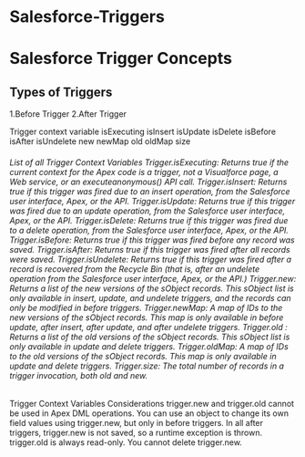 # Salesforce-Triggers

<h1>Salesforce Trigger Concepts </h1>

<h2> Types of Triggers </h2>

1.Before Trigger
2.After Trigger

Trigger context variable
isExecuting
isInsert
isUpdate
isDelete
isBefore
isAfter
isUndelete
new
newMap
old
oldMap
size

<h6>
List of all Trigger Context Variables 
Trigger.isExecuting: Returns true if the current context for the Apex code is a trigger, not a Visualforce page, a Web service, or an executeanonymous() API call.
Trigger.isInsert: Returns true if this trigger was fired due to an insert operation, from the Salesforce user interface, Apex, or the API.
Trigger.isUpdate: Returns true if this trigger was fired due to an update operation, from the Salesforce user interface, Apex, or the API.
Trigger.isDelete: Returns true if this trigger was fired due to a delete operation, from the Salesforce user interface, Apex, or the API.
Trigger.isBefore: Returns true if this trigger was fired before any record was saved.
Trigger.isAfter: Returns true if this trigger was fired after all records were saved.
Trigger.isUndelete: Returns true if this trigger was fired after a record is recovered from the Recycle Bin (that is, after an undelete operation from the Salesforce user interface, Apex, or the API.)
Trigger.new: Returns a list of the new versions of the sObject records. This sObject list is only available in insert, update, and undelete triggers, and the records can only be modified in before triggers.
Trigger.newMap: A map of IDs to the new versions of the sObject records. This map is only available in before update, after insert, after update, and after undelete triggers.
Trigger.old : Returns a list of the old versions of the sObject records. This sObject list is only available in update and delete triggers.
Trigger.oldMap: A map of IDs to the old versions of the sObject records. This map is only available in update and delete triggers.
Trigger.size: The total number of records in a trigger invocation, both old and new.
</h6>

Trigger Context Variables Considerations
trigger.new and trigger.old cannot be used in Apex DML operations.
You can use an object to change its own field values using trigger.new, but only in before triggers. In all after triggers, trigger.new is not saved, so a runtime exception is thrown.
trigger.old is always read-only.
You cannot delete trigger.new.
